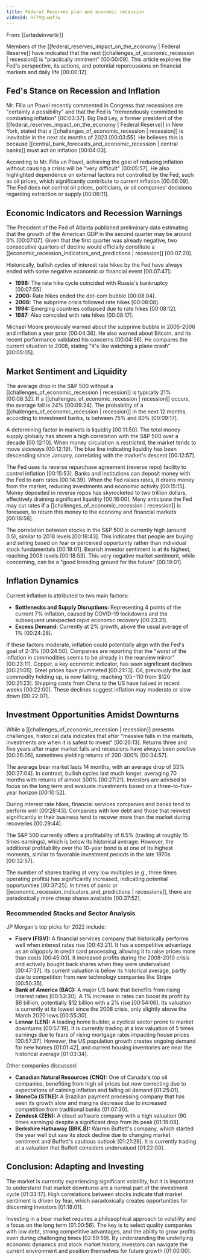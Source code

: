 ```yaml
---
title: Federal Reserves plan and economic recession
videoId: HFTVgLwufJw
---
```


From: [[artedeinvertir]] <br/> 

Members of the [[federal_reserves_impact_on_the_economy | Federal Reserve]] have indicated that the next [[challenges_of_economic_recession | recession]] is "practically imminent" <a class="yt-timestamp" data-t="00:00:09">[00:00:09]</a>. This article explores the Fed's perspective, its actions, and potential repercussions on financial markets and daily life <a class="yt-timestamp" data-t="00:00:12">[00:00:12]</a>.

## Fed's Stance on Recession and Inflation
Mr. Filla un Powel recently commented in Congress that recessions are "certainly a possibility" and that the Fed is "tremendously committed to combating inflation" <a class="yt-timestamp" data-t="00:03:37">[00:03:37]</a>. Big Dad Ley, a former president of the [[federal_reserves_impact_on_the_economy | Federal Reserve]] in New York, stated that a [[challenges_of_economic_recession | recession]] is inevitable in the next six months of 2023 <a class="yt-timestamp" data-t="00:03:55">[00:03:55]</a>. He believes this is because [[central_bank_forecasts_and_economic_recession | central banks]] must act on inflation <a class="yt-timestamp" data-t="00:04:03">[00:04:03]</a>.

According to Mr. Filla un Powel, achieving the goal of reducing inflation without causing a crisis will be "very difficult" <a class="yt-timestamp" data-t="00:05:57">[00:05:57]</a>. He also highlighted dependence on external factors not controlled by the Fed, such as oil prices, which significantly contribute to current inflation <a class="yt-timestamp" data-t="00:06:09">[00:06:09]</a>. The Fed does not control oil prices, politicians, or oil companies' decisions regarding extraction or supply <a class="yt-timestamp" data-t="00:06:11">[00:06:11]</a>.

## Economic Indicators and Recession Warnings
The President of the Fed of Atlanta published preliminary data estimating that the growth of the American GDP in the second quarter may be around 0% <a class="yt-timestamp" data-t="00:07:07">[00:07:07]</a>. Given that the first quarter was already negative, two consecutive quarters of decline would officially constitute a [[economic_recession_indicators_and_predictions | recession]] <a class="yt-timestamp" data-t="00:07:20">[00:07:20]</a>.

Historically, bullish cycles of interest rate hikes by the Fed have always ended with some negative economic or financial event <a class="yt-timestamp" data-t="00:07:47">[00:07:47]</a>:
*   **1998:** The rate hike cycle coincided with Russia's bankruptcy <a class="yt-timestamp" data-t="00:07:55">[00:07:55]</a>.
*   **2000:** Rate hikes ended the dot-com bubble <a class="yt-timestamp" data-t="00:08:04">[00:08:04]</a>.
*   **2008:** The subprime crisis followed rate hikes <a class="yt-timestamp" data-t="00:08:08">[00:08:08]</a>.
*   **1994:** Emerging countries collapsed due to rate hikes <a class="yt-timestamp" data-t="00:08:12">[00:08:12]</a>.
*   **1987:** Also coincided with rate hikes <a class="yt-timestamp" data-t="00:08:17">[00:08:17]</a>.

Michael Moore previously warned about the subprime bubble in 2005-2006 and inflation a year prior <a class="yt-timestamp" data-t="00:04:36">[00:04:36]</a>. He also warned about Bitcoin, and its recent performance validated his concerns <a class="yt-timestamp" data-t="00:04:56">[00:04:56]</a>. He compares the current situation to 2008, stating "it's like watching a plane crash" <a class="yt-timestamp" data-t="00:05:05">[00:05:05]</a>.

## Market Sentiment and Liquidity
The average drop in the S&P 500 without a [[challenges_of_economic_recession | recession]] is typically 21% <a class="yt-timestamp" data-t="00:08:32">[00:08:32]</a>. If a [[challenges_of_economic_recession | recession]] occurs, the average fall is 24% <a class="yt-timestamp" data-t="00:09:24">[00:09:24]</a>. The probability of a [[challenges_of_economic_recession | recession]] in the next 12 months, according to investment banks, is between 75% and 80% <a class="yt-timestamp" data-t="00:09:17">[00:09:17]</a>.

A determining factor in markets is liquidity <a class="yt-timestamp" data-t="00:11:50">[00:11:50]</a>. The total money supply globally has shown a high correlation with the S&P 500 over a decade <a class="yt-timestamp" data-t="00:12:10">[00:12:10]</a>. When money circulation is restricted, the market tends to move sideways <a class="yt-timestamp" data-t="00:12:19">[00:12:19]</a>. The blue line indicating liquidity has been descending since January, correlating with the market's descent <a class="yt-timestamp" data-t="00:12:57">[00:12:57]</a>.

The Fed uses its reverse repurchase agreement (reverse repo) facility to control inflation <a class="yt-timestamp" data-t="00:15:53">[00:15:53]</a>. Banks and institutions can deposit money with the Fed to earn rates <a class="yt-timestamp" data-t="00:14:39">[00:14:39]</a>. When the Fed raises rates, it drains money from the market, reducing investments and economic activity <a class="yt-timestamp" data-t="00:15:15">[00:15:15]</a>. Money deposited in reverse repos has skyrocketed to two trillion dollars, effectively draining significant liquidity <a class="yt-timestamp" data-t="00:16:00">[00:16:00]</a>. Many anticipate the Fed may cut rates if a [[challenges_of_economic_recession | recession]] is foreseen, to return this money to the economy and financial markets <a class="yt-timestamp" data-t="00:16:58">[00:16:58]</a>.

The correlation between stocks in the S&P 500 is currently high (around 0.5), similar to 2018 levels <a class="yt-timestamp" data-t="00:18:43">[00:18:43]</a>. This indicates that people are buying and selling based on fear or perceived opportunity rather than individual stock fundamentals <a class="yt-timestamp" data-t="00:18:01">[00:18:01]</a>. Bearish investor sentiment is at its highest, reaching 2008 levels <a class="yt-timestamp" data-t="00:18:53">[00:18:53]</a>. This very negative market sentiment, while concerning, can be a "good breeding ground for the future" <a class="yt-timestamp" data-t="00:19:01">[00:19:01]</a>.

## Inflation Dynamics
Current inflation is attributed to two main factors:
*   **Bottlenecks and Supply Disruptions:** Representing 4 points of the current 7% inflation, caused by COVID-19 lockdowns and the subsequent unexpected rapid economic recovery <a class="yt-timestamp" data-t="00:23:31">[00:23:31]</a>.
*   **Excess Demand:** Currently at 2% growth, above the usual average of 1% <a class="yt-timestamp" data-t="00:24:28">[00:24:28]</a>.

If these factors moderate, inflation could potentially align with the Fed's goal of 2-3% <a class="yt-timestamp" data-t="00:24:50">[00:24:50]</a>. Companies are reporting that the "worst of the inflation in commodities seems to be already in the rearview mirror" <a class="yt-timestamp" data-t="00:23:11">[00:23:11]</a>. Copper, a key economic indicator, has seen significant declines <a class="yt-timestamp" data-t="00:21:05">[00:21:05]</a>. Steel prices have plummeted <a class="yt-timestamp" data-t="00:21:13">[00:21:13]</a>. Oil, previously the last commodity holding up, is now falling, reaching $105-$110 from $120 <a class="yt-timestamp" data-t="00:21:23">[00:21:23]</a>. Shipping costs from China to the US have halved in recent weeks <a class="yt-timestamp" data-t="00:22:00">[00:22:00]</a>. These declines suggest inflation may moderate or slow down <a class="yt-timestamp" data-t="00:22:07">[00:22:07]</a>.

## Investment Opportunities Amidst Downturns
While a [[challenges_of_economic_recession | recession]] presents challenges, historical data indicates that after "massive falls in the markets, investments are when it is safest to invest" <a class="yt-timestamp" data-t="00:26:13">[00:26:13]</a>. Returns three and five years after major market falls and recessions have always been positive <a class="yt-timestamp" data-t="00:26:05">[00:26:05]</a>, sometimes yielding returns of 200-300% <a class="yt-timestamp" data-t="00:34:57">[00:34:57]</a>.

The average bear market lasts 14 months, with an average drop of 33% <a class="yt-timestamp" data-t="00:27:04">[00:27:04]</a>. In contrast, bullish cycles last much longer, averaging 70 months with returns of almost 300% <a class="yt-timestamp" data-t="00:27:21">[00:27:21]</a>. Investors are advised to focus on the long term and evaluate investments based on a three-to-five-year horizon <a class="yt-timestamp" data-t="00:10:52">[00:10:52]</a>.

During interest rate hikes, financial services companies and banks tend to perform well <a class="yt-timestamp" data-t="00:28:43">[00:28:43]</a>. Companies with low debt and those that reinvest significantly in their business tend to recover more than the market during recoveries <a class="yt-timestamp" data-t="00:29:44">[00:29:44]</a>.

The S&P 500 currently offers a profitability of 6.5% (trading at roughly 15 times earnings), which is below its historical average. However, the additional profitability over the 10-year bond is at one of its highest moments, similar to favorable investment periods in the late 1970s <a class="yt-timestamp" data-t="00:32:57">[00:32:57]</a>.

The number of shares trading at very low multiples (e.g., three times operating profits) has significantly increased, indicating potential opportunities <a class="yt-timestamp" data-t="00:37:25">[00:37:25]</a>. In times of panic or [[economic_recession_indicators_and_predictions | recessions]], there are paradoxically more cheap shares available <a class="yt-timestamp" data-t="00:37:52">[00:37:52]</a>.

### Recommended Stocks and Sector Analysis
JP Morgan's top picks for 2022 include:
*   **Fiserv (FISV):** A financial services company that historically performs well when interest rates rise <a class="yt-timestamp" data-t="00:43:21">[00:43:21]</a>. It has a competitive advantage as an oligopoly in credit card processing, allowing it to raise prices more than costs <a class="yt-timestamp" data-t="00:45:00">[00:45:00]</a>. It increased profits during the 2008-2010 crisis and actively bought back shares when they were undervalued <a class="yt-timestamp" data-t="00:47:37">[00:47:37]</a>. Its current valuation is below its historical average, partly due to competition from new technology companies like Stripe <a class="yt-timestamp" data-t="00:50:35">[00:50:35]</a>.
*   **Bank of America (BAC):** A major US bank that benefits from rising interest rates <a class="yt-timestamp" data-t="00:53:30">[00:53:30]</a>. A 1% increase in rates can boost its profit by $6 billion, potentially $12 billion with a 2% rise <a class="yt-timestamp" data-t="00:54:06">[00:54:06]</a>. Its valuation is currently at its lowest since the 2008 crisis, only slightly above the March 2020 lows <a class="yt-timestamp" data-t="00:55:30">[00:55:30]</a>.
*   **Lennar (LEN):** A leading home builder, a cyclical sector prone to market downturns <a class="yt-timestamp" data-t="00:57:19">[00:57:19]</a>. It is currently trading at a low valuation of 5 times earnings due to fears of rising mortgage rates impacting house prices <a class="yt-timestamp" data-t="00:57:37">[00:57:37]</a>. However, the US population growth creates ongoing demand for new homes <a class="yt-timestamp" data-t="01:01:42">[01:01:42]</a>, and current housing inventories are near the historical average <a class="yt-timestamp" data-t="01:03:34">[01:03:34]</a>.

Other companies discussed:
*   **Canadian Natural Resources (CNQ):** One of Canada's top oil companies, benefiting from high oil prices but now correcting due to expectations of calming inflation and falling oil demand <a class="yt-timestamp" data-t="01:25:01">[01:25:01]</a>.
*   **StoneCo (STNE):** A Brazilian payment processing company that has seen its growth slow and margins decrease due to increased competition from traditional banks <a class="yt-timestamp" data-t="01:07:30">[01:07:30]</a>.
*   **Zendesk (ZEN):** A cloud software company with a high valuation (90 times earnings) despite a significant drop from its peak <a class="yt-timestamp" data-t="01:19:08">[01:19:08]</a>.
*   **Berkshire Hathaway (BRK.B):** Warren Buffett's company, which started the year well but saw its stock decline due to changing market sentiment and Buffett's cautious outlook <a class="yt-timestamp" data-t="01:21:29">[01:21:29]</a>. It is currently trading at a valuation that Buffett considers undervalued <a class="yt-timestamp" data-t="01:22:00">[01:22:00]</a>.

## Conclusion: Adapting and Investing
The market is currently experiencing significant volatility, but it is important to understand that market downturns are a normal part of the investment cycle <a class="yt-timestamp" data-t="01:33:17">[01:33:17]</a>. High correlations between stocks indicate that market sentiment is driven by fear, which paradoxically creates opportunities for discerning investors <a class="yt-timestamp" data-t="01:18:01">[01:18:01]</a>.

Investing in a bear market requires a philosophical approach to volatility and a focus on the long term <a class="yt-timestamp" data-t="01:00:56">[01:00:56]</a>. The key is to select quality companies with low debt, strong competitive advantages, and the ability to grow profits even during challenging times <a class="yt-timestamp" data-t="02:59:59">[02:59:59]</a>. By understanding the underlying economic dynamics and stock market history, investors can navigate the current environment and position themselves for future growth <a class="yt-timestamp" data-t="01:00:00">[01:00:00]</a>.